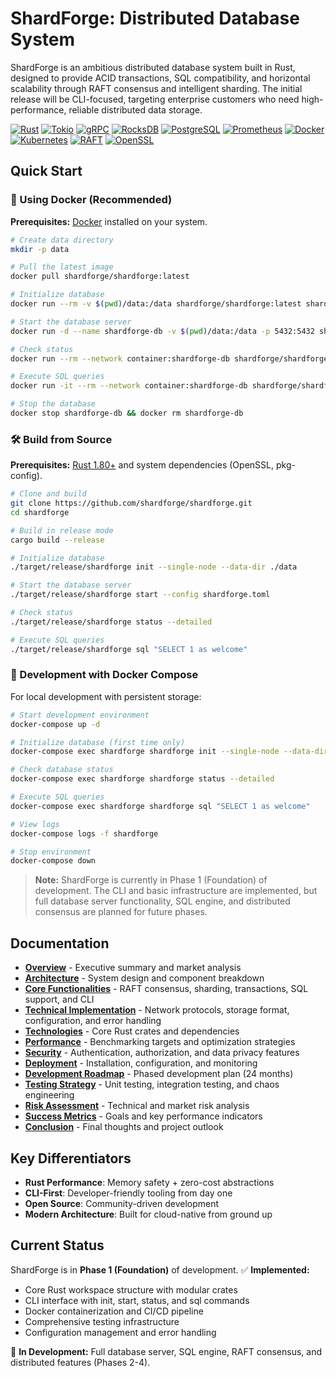 # ShardForge: Distributed Database System

ShardForge is an ambitious distributed database system built in Rust, designed to provide ACID transactions, SQL compatibility, and horizontal scalability through RAFT consensus and intelligent sharding. The initial release will be CLI-focused, targeting enterprise customers who need high-performance, reliable distributed data storage.

[![Rust](https://img.shields.io/badge/Rust-1.75+-000000.svg?style=for-the-badge&logo=rust)](https://rust-lang.org/)
[![Tokio](https://img.shields.io/badge/Tokio-Async%20Runtime-000000.svg?style=for-the-badge&logo=tokio)](https://tokio.rs/)
[![gRPC](https://img.shields.io/badge/gRPC-Protocol%20Buffers-244c5a.svg?style=for-the-badge&logo=grpc)](https://grpc.io/)
[![RocksDB](https://img.shields.io/badge/RocksDB-Storage-orange.svg?style=for-the-badge&logo=rocksdb)](https://rocksdb.org/)
[![PostgreSQL](https://img.shields.io/badge/PostgreSQL-SQL%20Compatible-4169e1.svg?style=for-the-badge&logo=postgresql)](https://postgresql.org/)
[![Prometheus](https://img.shields.io/badge/Prometheus-Metrics-e6522c.svg?style=for-the-badge&logo=prometheus)](https://prometheus.io/)
[![Docker](https://img.shields.io/badge/Docker-Containerized-2496ed.svg?style=for-the-badge&logo=docker)](https://docker.com/)
[![Kubernetes](https://img.shields.io/badge/Kubernetes-Orchestration-326ce5.svg?style=for-the-badge&logo=kubernetes)](https://kubernetes.io/)
[![RAFT](https://img.shields.io/badge/RAFT-Consensus-00add8.svg?style=for-the-badge&logo=raft)](https://raft.github.io/)
[![OpenSSL](https://img.shields.io/badge/OpenSSL-Security-721412.svg?style=for-the-badge&logo=openssl)](https://openssl.org/)

## Quick Start

### 🚀 Using Docker (Recommended)

**Prerequisites:** [Docker](https://docker.com/get-started) installed on your system.

```bash
# Create data directory
mkdir -p data

# Pull the latest image
docker pull shardforge/shardforge:latest

# Initialize database
docker run --rm -v $(pwd)/data:/data shardforge/shardforge:latest shardforge init --single-node --data-dir /data

# Start the database server
docker run -d --name shardforge-db -v $(pwd)/data:/data -p 5432:5432 shardforge/shardforge:latest shardforge start --config /data/shardforge.toml

# Check status
docker run --rm --network container:shardforge-db shardforge/shardforge:latest shardforge status

# Execute SQL queries
docker run -it --rm --network container:shardforge-db shardforge/shardforge:latest shardforge sql "SELECT 1 as welcome"

# Stop the database
docker stop shardforge-db && docker rm shardforge-db
```

### 🛠️ Build from Source

**Prerequisites:** [Rust 1.80+](https://rustup.rs/) and system dependencies (OpenSSL, pkg-config).

```bash
# Clone and build
git clone https://github.com/shardforge/shardforge.git
cd shardforge

# Build in release mode
cargo build --release

# Initialize database
./target/release/shardforge init --single-node --data-dir ./data

# Start the database server
./target/release/shardforge start --config shardforge.toml

# Check status
./target/release/shardforge status --detailed

# Execute SQL queries
./target/release/shardforge sql "SELECT 1 as welcome"
```

### 🐳 Development with Docker Compose

For local development with persistent storage:

```bash
# Start development environment
docker-compose up -d

# Initialize database (first time only)
docker-compose exec shardforge shardforge init --single-node --data-dir /data/shardforge

# Check database status
docker-compose exec shardforge shardforge status --detailed

# Execute SQL queries
docker-compose exec shardforge shardforge sql "SELECT 1 as welcome"

# View logs
docker-compose logs -f shardforge

# Stop environment
docker-compose down
```

> **Note:** ShardForge is currently in Phase 1 (Foundation) of development. The CLI and basic infrastructure are implemented, but full database server functionality, SQL engine, and distributed consensus are planned for future phases.

## Documentation

- **[Overview](docs/overview.md)** - Executive summary and market analysis
- **[Architecture](docs/architecture.md)** - System design and component breakdown
- **[Core Functionalities](docs/functionalities.md)** - RAFT consensus, sharding, transactions, SQL support, and CLI
- **[Technical Implementation](docs/implementation.md)** - Network protocols, storage format, configuration, and error handling
- **[Technologies](docs/technologies.md)** - Core Rust crates and dependencies
- **[Performance](docs/performance.md)** - Benchmarking targets and optimization strategies
- **[Security](docs/security.md)** - Authentication, authorization, and data privacy features
- **[Deployment](docs/deployment.md)** - Installation, configuration, and monitoring
- **[Development Roadmap](docs/roadmap.md)** - Phased development plan (24 months)
- **[Testing Strategy](docs/testing.md)** - Unit testing, integration testing, and chaos engineering
- **[Risk Assessment](docs/risk-assessment.md)** - Technical and market risk analysis
- **[Success Metrics](docs/success-metrics.md)** - Goals and key performance indicators
- **[Conclusion](docs/conclusion.md)** - Final thoughts and project outlook

## Key Differentiators

- **Rust Performance**: Memory safety + zero-cost abstractions
- **CLI-First**: Developer-friendly tooling from day one
- **Open Source**: Community-driven development
- **Modern Architecture**: Built for cloud-native from ground up

## Current Status

ShardForge is in **Phase 1 (Foundation)** of development. ✅ **Implemented:**

- Core Rust workspace structure with modular crates
- CLI interface with init, start, status, and sql commands
- Docker containerization and CI/CD pipeline
- Comprehensive testing infrastructure
- Configuration management and error handling

🚧 **In Development:** Full database server, SQL engine, RAFT consensus, and distributed features (Phases 2-4).
